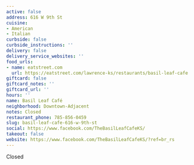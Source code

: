```yaml
---
active: false
address: 616 W 9th St
cuisine:
- American
- Italian
curbside: false
curbside_instructions: ''
delivery: false
delivery_service_websites: ''
food_urls:
- name: eatstreet.com
  url: https://eatstreet.com/lawrence-ks/restaurants/basil-leaf-cafe
giftcard: false
giftcard_notes: ''
giftcard_url: ''
hours: ''
name: Basil Leaf Café
neighborhood: Downtown-Adjacent
notes: Closed
restaurant_phone: 785-856-0459
slug: basil-leaf-cafe-616-w-9th-st
social: https://www.facebook.com/TheBasilLeafCafeKS/
takeout: false
website: https://www.facebook.com/TheBasilLeafCafeKS/?ref=br_rs
---
```


Closed